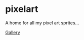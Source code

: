 # pixelart

A home for all my pixel art sprites...

[Gallery](https://github.com/letmaik/pixelart/tree/exported)
